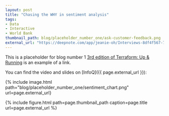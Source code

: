 ```yaml
---
layout: post
title: "Chasing the WHY in sentiment analysis"
tags:
- Data
- Interactive
- World Bank
thumbnail_path: blog/placeholder_number_one/ask-customer-feedback.png
external_url: "https://deepnote.com/app/jeanie-oh/Interviews-8df4f567-748f-4a9f-b18c-3f9fea813441"
---
```


This is a placeholder for blog number 1 [3rd edition of Terraform: Up &
Running](https://www.terraformupandrunning.com/) is an example of a link.

You can find the video and slides on [InfoQ]({{ page.external_url }}):

{% include image.html path="blog/placeholder_number_one/sentiment_chart.png" url=page.external_url}

{% include figure.html path=page.thumbnail_path caption=page.title url=page.external_url %}

